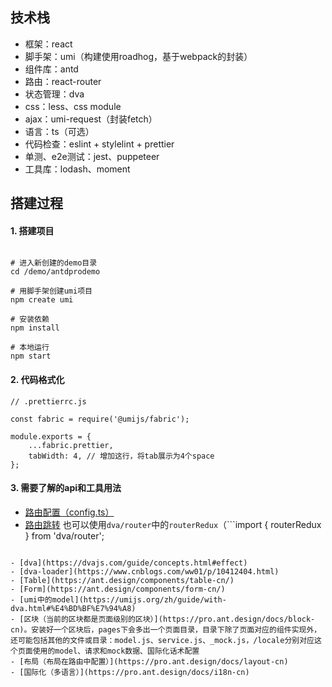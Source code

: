 ## 技术栈

- 框架：react
- 脚手架：umi（构建使用roadhog，基于webpack的封装）
- 组件库：antd
- 路由：react-router
- 状态管理：dva
- css：less、css module
- ajax：umi-request（封装fetch）
- 语言：ts（可选）
- 代码检查：eslint + stylelint + prettier
- 单测、e2e测试：jest、puppeteer
- 工具库：lodash、moment

## 搭建过程

#### 1. 搭建项目

```

# 进入新创建的demo目录
cd /demo/antdprodemo

# 用脚手架创建umi项目
npm create umi

# 安装依赖
npm install

# 本地运行
npm start

```

#### 2. 代码格式化

```
// .prettierrc.js

const fabric = require('@umijs/fabric');

module.exports = {
    ...fabric.prettier,
    tabWidth: 4, // 增加这行，将tab展示为4个space
};
```

#### 3. 需要了解的api和工具用法

- [路由配置（config.ts）](https://pro.ant.design/docs/router-and-nav-cn)
- [路由跳转](https://umijs.org/zh/guide/navigate-between-pages.html) 也可以使用```dva/router```中的```routerRedux```（```import { routerRedux } from 'dva/router';
```）进行跳转，参考user登录的逻辑实现。

- [dva](https://dvajs.com/guide/concepts.html#effect)
- [dva-loader](https://www.cnblogs.com/ww01/p/10412404.html)
- [Table](https://ant.design/components/table-cn/)
- [Form](https://ant.design/components/form-cn/)
- [umi中的model](https://umijs.org/zh/guide/with-dva.html#%E4%BD%BF%E7%94%A8)
- [区块（当前的区块都是页面级别的区块）](https://pro.ant.design/docs/block-cn)。安装好一个区块后，pages下会多出一个页面目录，目录下除了页面对应的组件实现外，还可能包括其他的文件或目录：model.js、service.js、_mock.js，/locale分别对应这个页面使用的model、请求和mock数据、国际化话术配置
- [布局（布局在路由中配置）](https://pro.ant.design/docs/layout-cn)
- [国际化（多语言）](https://pro.ant.design/docs/i18n-cn)